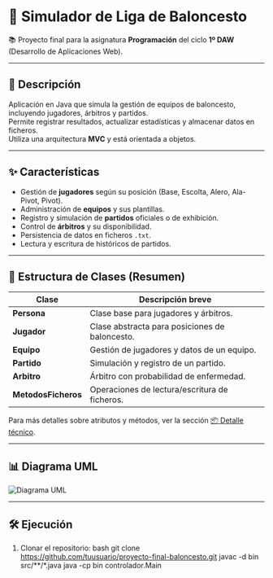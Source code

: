 # 🏀 Simulador de Liga de Baloncesto

📚 Proyecto final para la asignatura **Programación** del ciclo **1º DAW** (Desarrollo de Aplicaciones Web).

---

## 🚀 Descripción
Aplicación en Java que simula la gestión de equipos de baloncesto, incluyendo jugadores, árbitros y partidos.  
Permite registrar resultados, actualizar estadísticas y almacenar datos en ficheros.  
Utiliza una arquitectura **MVC** y está orientada a objetos.

---

## ✨ Características
- Gestión de **jugadores** según su posición (Base, Escolta, Alero, Ala-Pivot, Pivot).
- Administración de **equipos** y sus plantillas.
- Registro y simulación de **partidos** oficiales o de exhibición.
- Control de **árbitros** y su disponibilidad.
- Persistencia de datos en ficheros `.txt`.
- Lectura y escritura de históricos de partidos.

---

## 📂 Estructura de Clases (Resumen)
| Clase      | Descripción breve |
|------------|-------------------|
| **Persona** | Clase base para jugadores y árbitros. |
| **Jugador** | Clase abstracta para posiciones de baloncesto. |
| **Equipo**  | Gestión de jugadores y datos de un equipo. |
| **Partido** | Simulación y registro de un partido. |
| **Arbitro** | Árbitro con probabilidad de enfermedad. |
| **MetodosFicheros** | Operaciones de lectura/escritura de ficheros. |

Para más detalles sobre atributos y métodos, ver la sección [📦 Detalle técnico](docs/README-tecnico.md).

---

## 📊 Diagrama UML
![Diagrama UML](uml_diagrama.png)

---

## 🛠️ Ejecución
1. Clonar el repositorio:
   bash
   git clone https://github.com/tuusuario/proyecto-final-baloncesto.git
   javac -d bin src/**/*.java
   java -cp bin controlador.Main



